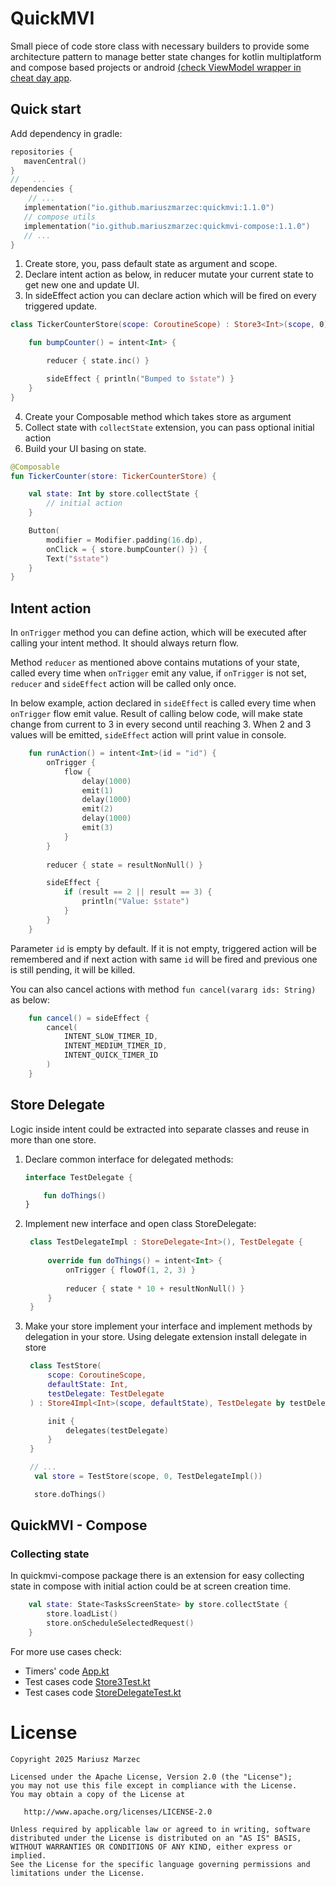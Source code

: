 # QuickMVI

Small piece of code store class with necessary builders 
to provide some architecture pattern to manage better 
state changes for kotlin multiplatform and compose 
based projects or android 
[(check ViewModel wrapper in cheat day app](https://github.com/mariuszmarzec/cheatDay).

## Quick start

Add dependency in gradle:

```kotlin
repositories {
   mavenCentral()
}
//   ...
dependencies {
    // ...
   implementation("io.github.mariuszmarzec:quickmvi:1.1.0")
   // compose utils
   implementation("io.github.mariuszmarzec:quickmvi-compose:1.1.0")
   // ...
}
```

1. Create store, you, pass default state as argument and scope.
2. Declare intent action as below, in reducer mutate your current state to get new one and update UI.
3. In sideEffect action you can declare action which will be fired on every triggered update.
```kotlin
class TickerCounterStore(scope: CoroutineScope) : Store3<Int>(scope, 0) {

    fun bumpCounter() = intent<Int> {

        reducer { state.inc() }

        sideEffect { println("Bumped to $state") }
    }
}
```
4. Create your Composable method which takes store as argument
5. Collect state with `collectState` extension, you can pass optional initial action
6. Build your UI basing on state.
```kotlin
@Composable
fun TickerCounter(store: TickerCounterStore) {

    val state: Int by store.collectState {
        // initial action
    }

    Button(
        modifier = Modifier.padding(16.dp),
        onClick = { store.bumpCounter() }) {
        Text("$state")
    }
}
```

## Intent action
In `onTrigger` method you can define action, which will be executed after calling your intent method.
It should always return flow. 

Method `reducer` as mentioned above contains mutations of your state, called every
time when `onTrigger` emit any value, if `onTrigger` is not set, `reducer` and `sideEffect` action will be called only 
once. 

In below example, action declared in `sideEffect` is called every time
when `onTrigger` flow emit value. Result of calling below code, will make state change
from current to 3 in every second until reaching 3. When 2 and 3 values
will be emitted, `sideEffect` action will print value in console.

```kotlin
    fun runAction() = intent<Int>(id = "id") {
        onTrigger {
            flow {
                delay(1000)
                emit(1)
                delay(1000)
                emit(2)
                delay(1000)
                emit(3)
            }
        }
    
        reducer { state = resultNonNull() }

        sideEffect { 
            if (result == 2 || result == 3) {
                println("Value: $state")
            }
        }
    }
```

Parameter `id` is empty by default. If it is not empty, triggered action will be 
remembered and if next action with same `id` will be fired and previous one is still 
pending, it will be killed.

You can also cancel actions with method `fun cancel(vararg ids: String)` as below:

```kotlin
    fun cancel() = sideEffect {
        cancel(
            INTENT_SLOW_TIMER_ID,
            INTENT_MEDIUM_TIMER_ID,
            INTENT_QUICK_TIMER_ID
        )
    }
```

## Store Delegate

Logic inside intent could be extracted into separate classes and reuse in more than one store.

1. Declare common interface for delegated methods:
    ```kotlin
   interface TestDelegate {

        fun doThings()
    }
    ```
2. Implement new interface and open class StoreDelegate:
   ```kotlin
    class TestDelegateImpl : StoreDelegate<Int>(), TestDelegate {
    
        override fun doThings() = intent<Int> {
            onTrigger { flowOf(1, 2, 3) }
    
            reducer { state * 10 + resultNonNull() }
        }
    }
    ```
3. Make your store implement your interface and implement methods by delegation in your store. Using delegate extension
install delegate in store

   ```kotlin
    class TestStore(
        scope: CoroutineScope,
        defaultState: Int,
        testDelegate: TestDelegate
    ) : Store4Impl<Int>(scope, defaultState), TestDelegate by testDelegate {

        init {
            delegates(testDelegate)
        }
    }
   
    // ...
     val store = TestStore(scope, 0, TestDelegateImpl())

     store.doThings()
   ```
   
## QuickMVI - Compose
### Collecting state

In quickmvi-compose package there is an extension for easy collecting state in compose with initial action could 
be at screen creation time.
```kotlin
    val state: State<TasksScreenState> by store.collectState {
        store.loadList()
        store.onScheduleSelectedRequest()
    }
```

For more use cases check:
 - Timers' code [App.kt](common/src/commonMain/kotlin/com/marzec/common/App.kt)
 - Test cases code [Store3Test.kt](common/src/commonTest/kotlin/com/marzec/mvi/Store3Test.kt)
 - Test cases code [StoreDelegateTest.kt](common/src/commonTest/kotlin/com/marzec/mvi/StoreDelegateTest.kt)

# License

    Copyright 2025 Mariusz Marzec

    Licensed under the Apache License, Version 2.0 (the "License");
    you may not use this file except in compliance with the License.
    You may obtain a copy of the License at

       http://www.apache.org/licenses/LICENSE-2.0

    Unless required by applicable law or agreed to in writing, software
    distributed under the License is distributed on an "AS IS" BASIS,
    WITHOUT WARRANTIES OR CONDITIONS OF ANY KIND, either express or implied.
    See the License for the specific language governing permissions and
    limitations under the License.

